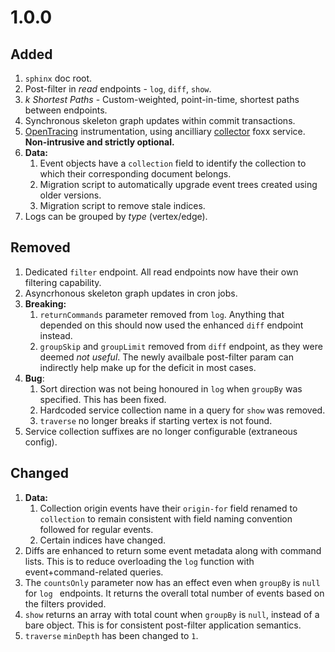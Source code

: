 # 1.0.0
## Added
1. `sphinx` doc root.
2. Post-filter in _read_ endpoints - `log`, `diff`, `show`.
3. _k Shortest Paths_ - Custom-weighted, point-in-time, shortest paths between endpoints.
4. Synchronous skeleton graph updates within commit transactions.
5. [OpenTracing](https://opentracing.io/) instrumentation, using ancilliary [collector](https://github.com/RecallGraph/foxx-tracer-collector) foxx service. **Non-intrusive and strictly optional.**
6. **Data:**
    1. Event objects have a `collection` field to identify the collection to which their corresponding document belongs.
    2. Migration script to automatically upgrade event trees created using older versions.
    3. Migration script to remove stale indices.
7. Logs can be grouped by _type_ (vertex/edge).


## Removed
1. Dedicated `filter` endpoint. All read endpoints now have their own filtering capability.
2. Asyncrhonous skeleton graph updates in cron jobs.
3. **Breaking:**
    1. `returnCommands` parameter removed from `log`. Anything that depended on this should now used the enhanced `diff` endpoint instead.
    2. `groupSkip` and `groupLimit` removed from `diff` endpoint, as they were deemed _not useful_. The newly availbale post-filter param can indirectly help make up for the deficit in most cases.
4. **Bug**:
    1. Sort direction was not being honoured in `log` when `groupBy` was specified. This has been fixed.
    2. Hardcoded service collection name in a query for `show` was removed.
    3. `traverse` no longer breaks if starting vertex is not found.
5. Service collection suffixes are no longer configurable (extraneous config).

## Changed
1. **Data:**
    1. Collection origin events have their `origin-for` field renamed to `collection` to remain consistent with field naming convention followed for regular events.
    2. Certain indices have changed.
2. Diffs are enhanced to return some event metadata along with command lists. This is to reduce overloading the `log` function with event+command-related queries.
3. The `countsOnly` parameter now has an effect even when `groupBy` is `null` for `log ` endpoints. It returns the overall total number of events based on the filters provided.
4. `show` returns an array with total count when `groupBy` is `null`, instead of a bare object. This is for consistent post-filter application semantics.
5. `traverse` `minDepth` has been changed to `1`.



